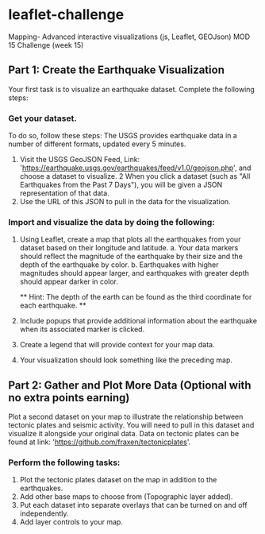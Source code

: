 # leaflet-challenge
Mapping- Advanced interactive visualizations (js, Leaflet, GEOJson) MOD 15 Challenge (week 15)

## Part 1: Create the Earthquake Visualization

Your first task is to visualize an earthquake dataset. Complete the following steps:

### Get your dataset. 
To do so, follow these steps:
The USGS provides earthquake data in a number of different formats, updated every 5 minutes. 
1. Visit the USGS GeoJSON Feed, Link: 'https://earthquake.usgs.gov/earthquakes/feed/v1.0/geojson.php', and choose a dataset to visualize. 
2 When you click a dataset (such as "All Earthquakes from the Past 7 Days"), you will be given a JSON representation of that data. 
3. Use the URL of this JSON to pull in the data for the visualization.

### Import and visualize the data by doing the following:
1. Using Leaflet, create a map that plots all the earthquakes from your dataset based on their longitude and latitude.
    a. Your data markers should reflect the magnitude of the earthquake by their size and the depth of the earthquake by color. 
    b. Earthquakes with higher magnitudes should appear larger, and earthquakes with greater depth should appear darker in color.

    ** Hint: The depth of the earth can be found as the third coordinate for each earthquake. **

2. Include popups that provide additional information about the earthquake when its associated marker is clicked.
3. Create a legend that will provide context for your map data.
4. Your visualization should look something like the preceding map.

## Part 2: Gather and Plot More Data (Optional with no extra points earning)
Plot a second dataset on your map to illustrate the relationship between tectonic plates and seismic activity. 
You will need to pull in this dataset and visualize it alongside your original data. 
Data on tectonic plates can be found at link: 'https://github.com/fraxen/tectonicplates'.

### Perform the following tasks:
1. Plot the tectonic plates dataset on the map in addition to the earthquakes.
2. Add other base maps to choose from (Topographic layer added).
3. Put each dataset into separate overlays that can be turned on and off independently.
4. Add layer controls to your map.

